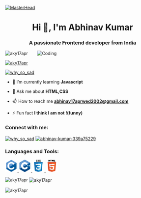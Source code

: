 [![MasterHead](https://www.sevenstarwebsolutions.com/wp-content/themes/sevenstar/img/banner-bg.gif)](https://rishavchanda.io)
<h1 align="center">Hi 👋, I'm Abhinav Kumar</h1>
<h3 align="center">A passionate Frontend developer from India</h3>
<img align="right" alt="Coding" width="400" src="https://camo.githubusercontent.com/19db51af5f90f1b152bc0b9078f5fe97053955be5074f03f17019c70345bdcdb/68747470733a2f2f6d69726f2e6d656469756d2e636f6d2f6d61782f313336302f302a37513379765349765f7430696f4a2d5a2e676966">


<p align="left"> <img src="https://komarev.com/ghpvc/?username=aky17apr&label=Profile%20views&color=0e75b6&style=flat" alt="aky17apr" /> </p>

<p align="left"> <a href="https://github.com/ryo-ma/github-profile-trophy"><img src="https://github-profile-trophy.vercel.app/?username=aky17apr" alt="aky17apr" /></a> </p>

<p align="left"> <a href="https://twitter.com/why_so_sad" target="blank"><img src="https://img.shields.io/twitter/follow/why_so_sad?logo=twitter&style=for-the-badge" alt="why_so_sad" /></a> </p>

- 🌱 I’m currently learning **Javascript**

- 💬 Ask me about **HTML,CSS**

- 📫 How to reach me **abhinav17aprwed2002@gmail.com**

- ⚡ Fun fact **I think I am not !(funny)**

<h3 align="left">Connect with me:</h3>
<p align="left">
<a href="https://twitter.com/why_so_sad" target="blank"><img align="center" src="https://raw.githubusercontent.com/rahuldkjain/github-profile-readme-generator/master/src/images/icons/Social/twitter.svg" alt="why_so_sad" height="30" width="40" /></a>
<a href="https://linkedin.com/in/abhinav-kumar-339a75229" target="blank"><img align="center" src="https://raw.githubusercontent.com/rahuldkjain/github-profile-readme-generator/master/src/images/icons/Social/linked-in-alt.svg" alt="abhinav-kumar-339a75229" height="30" width="40" /></a>
</p>

<h3 align="left">Languages and Tools:</h3>
<p align="left"> <a href="https://www.cprogramming.com/" target="_blank" rel="noreferrer"> <img src="https://raw.githubusercontent.com/devicons/devicon/master/icons/c/c-original.svg" alt="c" width="40" height="40"/> </a> <a href="https://www.w3schools.com/cpp/" target="_blank" rel="noreferrer"> <img src="https://raw.githubusercontent.com/devicons/devicon/master/icons/cplusplus/cplusplus-original.svg" alt="cplusplus" width="40" height="40"/> </a> <a href="https://www.w3schools.com/css/" target="_blank" rel="noreferrer"> <img src="https://raw.githubusercontent.com/devicons/devicon/master/icons/css3/css3-original-wordmark.svg" alt="css3" width="40" height="40"/> </a> <a href="https://www.w3.org/html/" target="_blank" rel="noreferrer"> <img src="https://raw.githubusercontent.com/devicons/devicon/master/icons/html5/html5-original-wordmark.svg" alt="html5" width="40" height="40"/> </a> </p>

<p><img align="left" src="https://github-readme-stats.vercel.app/api/top-langs?username=aky17apr&show_icons=true&locale=en&layout=compact" alt="aky17apr" /></p>

<p>&nbsp;<img align="center" src="https://github-readme-stats.vercel.app/api?username=aky17apr&show_icons=true&locale=en" alt="aky17apr" /></p>

<p><img align="center" src="https://github-readme-streak-stats.herokuapp.com/?user=aky17apr&" alt="aky17apr" /></p>
